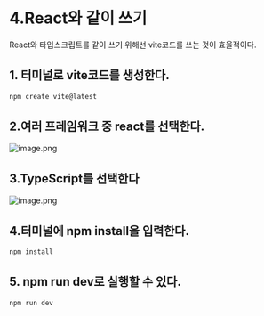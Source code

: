 # 4.React와 같이 쓰기

React와 타입스크립트를 같이 쓰기 위해선 vite코드를 쓰는 것이 효율적이다.

## 1. 터미널로 vite코드를 생성한다.

```bash
npm create vite@latest
```

## 2.여러 프레임워크 중 react를 선택한다.

![image.png](attachment:1c60bf03-e865-4546-8d52-2bd18bfca8f5:image.png)

## 3.TypeScript를 선택한다

![image.png](attachment:0cbed3ec-0e37-450c-a6c9-18dc29891f97:image.png)

## 4.터미널에 npm install을 입력한다.

```bash
npm install
```

## 5. npm run dev로 실행할 수 있다.

```bash
npm run dev
```
